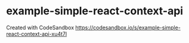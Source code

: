 # example-simple-react-context-api
Created with CodeSandbox
https://codesandbox.io/s/example-simple-react-context-api-xu4t7l
